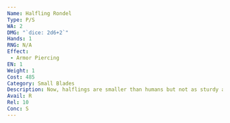 ```yaml
---
Name: Halfling Rondel
Type: P/S
WA: 2
DMG: "`dice: 2d6+2`"
Hands: 1
RNG: N/A
Effect:
 - Armor Piercing
EN: 1
Weight: 1
Cost: 485
Category: Small Blades
Description: Now, halflings are smaller than humans but not as sturdy as a dwarf. Not gonna say they’re weak, but ya don’t see armies of halflings. This dagger plays to a halfling’s strengths. It’s thin and strong with a circular pommel and guard. It’s designed to be shoved in between the cracks of armor and leave bleeding wounds.
Avail: R
Rel: 10
Conc: S
---
```

